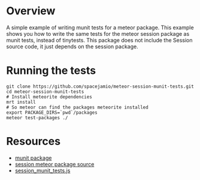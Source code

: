 Overview
==========================
A simple example of writing munit tests for a meteor package. This example shows you how to write the same tests for the
meteor session package as munit tests, instead of tinytests. This package does not include the Session source code, it
just depends on the session package.


Running the tests
=================

```
git clone https://github.com/spacejamio/meteor-session-munit-tests.git
cd meteor-session-munit-tests
# Install meteorite dependencies
mrt install
# So meteor can find the packages meteorite installed
export PACKAGE_DIRS=`pwd`/packages
meteor test-packages ./
```

Resources
=========

* [munit package](https://atmospherejs.com/package/munit)
* [session meteor package source](https://github.com/meteor/meteor/tree/devel/packages/session)
* [session_munit_tests.js](https://github.com/spacejamio/meteor-session-munit-tests/blob/master/session_munit_tests.js)
